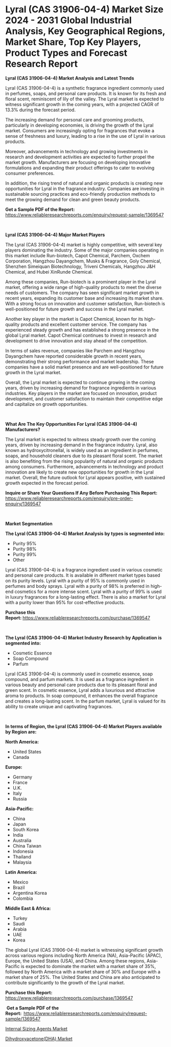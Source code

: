 <p><h1>Lyral (CAS 31906-04-4) Market Size 2024 - 2031 Global Industrial Analysis, Key Geographical Regions, Market Share, Top Key Players, Product Types and Forecast Research Report</h1></p><p><strong>Lyral (CAS 31906-04-4) Market Analysis and Latest Trends</strong></p>
<p><p>Lyral (CAS 31906-04-4) is a synthetic fragrance ingredient commonly used in perfumes, soaps, and personal care products. It is known for its fresh and floral scent, reminiscent of lily of the valley. The Lyral market is expected to witness significant growth in the coming years, with a projected CAGR of 13.3% during the forecast period.</p><p>The increasing demand for personal care and grooming products, particularly in developing economies, is driving the growth of the Lyral market. Consumers are increasingly opting for fragrances that evoke a sense of freshness and luxury, leading to a rise in the use of Lyral in various products.</p><p>Moreover, advancements in technology and growing investments in research and development activities are expected to further propel the market growth. Manufacturers are focusing on developing innovative formulations and expanding their product offerings to cater to evolving consumer preferences.</p><p>In addition, the rising trend of natural and organic products is creating new opportunities for Lyral in the fragrance industry. Companies are investing in sustainable sourcing practices and eco-friendly production methods to meet the growing demand for clean and green beauty products.</p></p>
<p><strong>Get a Sample PDF of the Report:&nbsp;</strong> <a href="https://www.reliableresearchreports.com/enquiry/request-sample/1369547">https://www.reliableresearchreports.com/enquiry/request-sample/1369547</a></p>
<p>&nbsp;</p>
<p><strong>Lyral (CAS 31906-04-4) Major Market Players</strong></p>
<p><p>The Lyral (CAS 31906-04-4) market is highly competitive, with several key players dominating the industry. Some of the major companies operating in this market include Run-biotech, Capot Chemical, Parchem, Oxchem Corporation, Hangzhou Dayangchem, Musks & Fragrance, Goly Chemical, Shenzhen Simeiquan Biotechnology, Triveni Chemicals, Hangzhou J&H Chemical, and Hubei XinRunde Chemical.</p><p>Among these companies, Run-biotech is a prominent player in the Lyral market, offering a wide range of high-quality products to meet the diverse needs of customers. The company has seen significant market growth in recent years, expanding its customer base and increasing its market share. With a strong focus on innovation and customer satisfaction, Run-biotech is well-positioned for future growth and success in the Lyral market.</p><p>Another key player in the market is Capot Chemical, known for its high-quality products and excellent customer service. The company has experienced steady growth and has established a strong presence in the global Lyral market. Capot Chemical continues to invest in research and development to drive innovation and stay ahead of the competition.</p><p>In terms of sales revenue, companies like Parchem and Hangzhou Dayangchem have reported considerable growth in recent years, demonstrating their strong performance and market leadership. These companies have a solid market presence and are well-positioned for future growth in the Lyral market.</p><p>Overall, the Lyral market is expected to continue growing in the coming years, driven by increasing demand for fragrance ingredients in various industries. Key players in the market are focused on innovation, product development, and customer satisfaction to maintain their competitive edge and capitalize on growth opportunities.</p></p>
<p>&nbsp;</p>
<p><strong>What Are The Key Opportunities For Lyral (CAS 31906-04-4) Manufacturers?</strong></p>
<p><p>The Lyral market is expected to witness steady growth over the coming years, driven by increasing demand in the fragrance industry. Lyral, also known as hydroxycitronellal, is widely used as an ingredient in perfumes, soaps, and household cleaners due to its pleasant floral scent. The market is also benefiting from the rising popularity of natural and organic products among consumers. Furthermore, advancements in technology and product innovation are likely to create new opportunities for growth in the Lyral market. Overall, the future outlook for Lyral appears positive, with sustained growth expected in the forecast period.</p></p>
<p><strong>Inquire or Share Your Questions If Any Before Purchasing This Report:</strong> <a href="https://www.reliableresearchreports.com/enquiry/pre-order-enquiry/1369547">https://www.reliableresearchreports.com/enquiry/pre-order-enquiry/1369547</a></p>
<p>&nbsp;</p>
<p><strong>Market Segmentation</strong></p>
<p><strong>The Lyral (CAS 31906-04-4) Market Analysis by types is segmented into:</strong></p>
<p><ul><li>Purity 95%</li><li>Purity 98%</li><li>Purity 99%</li><li>Other</li></ul></p>
<p><p>Lyral (CAS 31906-04-4) is a fragrance ingredient used in various cosmetic and personal care products. It is available in different market types based on its purity levels. Lyral with a purity of 95% is commonly used in perfumes and body sprays. Lyral with a purity of 98% is preferred in high-end cosmetics for a more intense scent. Lyral with a purity of 99% is used in luxury fragrances for a long-lasting effect. There is also a market for Lyral with a purity lower than 95% for cost-effective products.</p></p>
<p><strong>Purchase this Report:&nbsp;</strong><a href="https://www.reliableresearchreports.com/purchase/1369547">https://www.reliableresearchreports.com/purchase/1369547</a></p>
<p>&nbsp;</p>
<p><strong>The Lyral (CAS 31906-04-4) Market Industry Research by Application is segmented into:</strong></p>
<p><ul><li>Cosmetic Essence</li><li>Soap Compound</li><li>Parfum</li></ul></p>
<p><p>Lyral (CAS 31906-04-4) is commonly used in cosmetic essence, soap compound, and parfum markets. It is used as a fragrance ingredient in various beauty and personal care products due to its pleasant floral and green scent. In cosmetic essence, Lyral adds a luxurious and attractive aroma to products. In soap compound, it enhances the overall fragrance and creates a long-lasting scent. In the parfum market, Lyral is valued for its ability to create unique and captivating fragrances.</p></p>
<p>&nbsp;</p>
<p><strong>In terms of Region, the Lyral (CAS 31906-04-4) Market Players available by Region are:</strong></p>
<p>
    <p> <strong> North America: </strong>
        <ul>
            <li>United States</li>
            <li>Canada</li>
        </ul>
        </p> 
    <p> <strong> Europe: </strong>
        <ul>
            <li>Germany</li>
            <li>France</li>
            <li>U.K.</li>
            <li>Italy</li>
            <li>Russia</li>
        </ul>
        </p> 
    <p> <strong> Asia-Pacific: </strong>
        <ul>
            <li>China</li>
            <li>Japan</li>
            <li>South Korea</li>
            <li>India</li>
            <li>Australia</li>
            <li>China Taiwan</li>
            <li>Indonesia</li>
            <li>Thailand</li>
            <li>Malaysia</li>
        </ul>
        </p> 
    <p> <strong> Latin America: </strong>
        <ul>
            <li>Mexico</li>
            <li>Brazil</li>
            <li>Argentina Korea</li>
            <li>Colombia</li>
        </ul>
        </p> 
    <p> <strong> Middle East & Africa: </strong>
        <ul>
            <li>Turkey</li>
            <li>Saudi</li>
            <li>Arabia</li>
            <li>UAE</li>
            <li>Korea</li>
        </ul>
    </p>
    </p>
<p><p>The global Lyral (CAS 31906-04-4) market is witnessing significant growth across various regions including North America (NA), Asia-Pacific (APAC), Europe, the United States (USA), and China. Among these regions, Asia-Pacific is expected to dominate the market with a market share of 35%, followed by North America with a market share of 30% and Europe with a market share of 25%. The United States and China are also anticipated to contribute significantly to the growth of the Lyral market.</p></p>
<p><strong>Purchase this Report: </strong><a href="https://www.reliableresearchreports.com/purchase/1369547">https://www.reliableresearchreports.com/purchase/1369547</a></p>
<p>&nbsp;<strong>Get a Sample PDF of the Report:&nbsp;&nbsp;</strong><a href="https://www.reliableresearchreports.com/enquiry/request-sample/1369547">https://www.reliableresearchreports.com/enquiry/request-sample/1369547</a></p>
<p><strong></strong></p>
<p><p><a href="https://issuu.com/reportprime-2/docs/internal-sizing-agents-market-size-2030.pptx">Internal Sizing Agents Market</a></p><p><a href="https://issuu.com/reportprime-2/docs/dihydroxyacetonedha-market-size-2030.pptx">Dihydroxyacetone(DHA) Market</a></p></p>